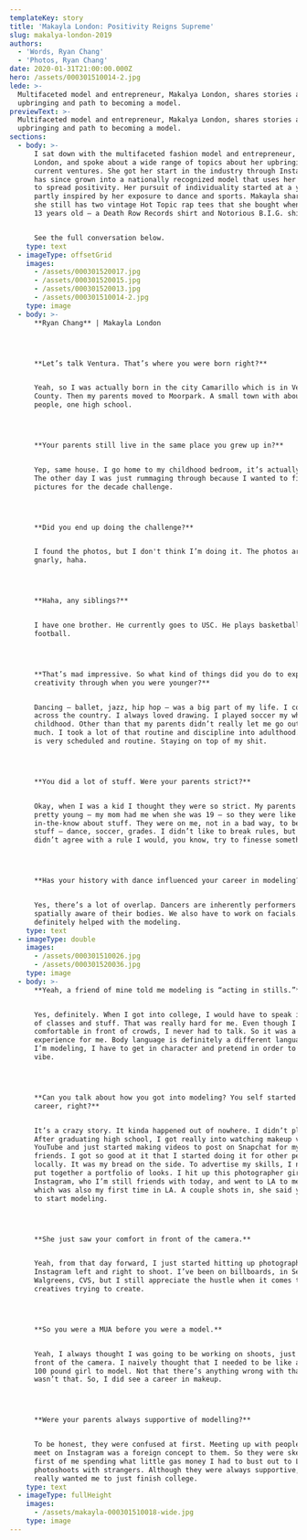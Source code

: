 ```yaml
---
templateKey: story
title: 'Makayla London: Positivity Reigns Supreme'
slug: makalya-london-2019
authors:
  - 'Words, Ryan Chang'
  - 'Photos, Ryan Chang'
date: 2020-01-31T21:00:00.000Z
hero: /assets/000301510014-2.jpg
lede: >-
  Multifaceted model and entrepreneur, Makalya London, shares stories about her
  upbringing and path to becoming a model.
previewText: >-
  Multifaceted model and entrepreneur, Makalya London, shares stories about her
  upbringing and path to becoming a model.
sections:
  - body: >-
      I sat down with the multifaceted fashion model and entrepreneur, Makalya
      London, and spoke about a wide range of topics about her upbringing and
      current ventures. She got her start in the industry through Instagram and
      has since grown into a nationally recognized model that uses her platform
      to spread positivity. Her pursuit of individuality started at a young age,
      partly inspired by her exposure to dance and sports. Makayla shares that
      she still has two vintage Hot Topic rap tees that she bought when she was
      13 years old – a Death Row Records shirt and Notorious B.I.G. shirt.


      See the full conversation below.
    type: text
  - imageType: offsetGrid
    images:
      - /assets/000301520017.jpg
      - /assets/000301520015.jpg
      - /assets/000301520013.jpg
      - /assets/000301510014-2.jpg
    type: image
  - body: >-
      **Ryan Chang** | Makayla London




      **Let’s talk Ventura. That’s where you were born right?**


      Yeah, so I was actually born in the city Camarillo which is in Ventura
      County. Then my parents moved to Moorpark. A small town with about 30,000
      people, one high school.




      **Your parents still live in the same place you grew up in?**


      Yep, same house. I go home to my childhood bedroom, it’s actually amazing.
      The other day I was just rummaging through because I wanted to find 2010
      pictures for the decade challenge.




      **Did you end up doing the challenge?**


      I found the photos, but I don't think I’m doing it. The photos are pretty
      gnarly, haha.




      **Haha, any siblings?**


      I have one brother. He currently goes to USC. He plays basketball and
      football.




      **That’s mad impressive. So what kind of things did you do to express
      creativity through when you were younger?**


      Dancing – ballet, jazz, hip hop – was a big part of my life. I competed
      across the country. I always loved drawing. I played soccer my whole
      childhood. Other than that my parents didn’t really let me go out too
      much. I took a lot of that routine and discipline into adulthood. My life
      is very scheduled and routine. Staying on top of my shit.




      **You did a lot of stuff. Were your parents strict?**


      Okay, when I was a kid I thought they were so strict. My parents were
      pretty young – my mom had me when she was 19 – so they were like
      in-the-know about stuff. They were on me, not in a bad way, to be on my
      stuff – dance, soccer, grades. I didn’t like to break rules, but if I
      didn’t agree with a rule I would, you know, try to finesse something.




      **Has your history with dance influenced your career in modeling?**


      Yes, there’s a lot of overlap. Dancers are inherently performers and more
      spatially aware of their bodies. We also have to work on facials. It’s
      definitely helped with the modeling.
    type: text
  - imageType: double
    images:
      - /assets/000301510026.jpg
      - /assets/000301520036.jpg
    type: image
  - body: >-
      **Yeah, a friend of mine told me modeling is “acting in stills.”**


      Yes, definitely. When I got into college, I would have to speak in front
      of classes and stuff. That was really hard for me. Even though I was very
      comfortable in front of crowds, I never had to talk. So it was a new
      experience for me. Body language is definitely a different language. When
      I’m modeling, I have to get in character and pretend in order to evoke a
      vibe.




      **Can you talk about how you got into modeling? You self started your
      career, right?**


      It’s a crazy story. It kinda happened out of nowhere. I didn’t plan on it.
      After graduating high school, I got really into watching makeup videos on
      YouTube and just started making videos to post on Snapchat for my like 50
      friends. I got so good at it that I started doing it for other people
      locally. It was my bread on the side. To advertise my skills, I needed to
      put together a portfolio of looks. I hit up this photographer girl on
      Instagram, who I’m still friends with today, and went to LA to meet her,
      which was also my first time in LA. A couple shots in, she said you need
      to start modeling.




      **She just saw your comfort in front of the camera.**


      Yeah, from that day forward, I just started hitting up photographers on
      Instagram left and right to shoot. I’ve been on billboards, in Sephora,
      Walgreens, CVS, but I still appreciate the hustle when it comes to young
      creatives trying to create.




      **So you were a MUA before you were a model.**


      Yeah, I always thought I was going to be working on shoots, just not in
      front of the camera. I naively thought that I needed to be like a 6’2”,
      100 pound girl to model. Not that there’s anything wrong with that. I just
      wasn’t that. So, I did see a career in makeup.




      **Were your parents always supportive of modelling?**


      To be honest, they were confused at first. Meeting up with people that you
      meet on Instagram was a foreign concept to them. So they were skeptical at
      first of me spending what little gas money I had to bust out to LA to do
      photoshoots with strangers. Although they were always supportive, they
      really wanted me to just finish college.
    type: text
  - imageType: fullHeight
    images:
      - /assets/makayla-000301510018-wide.jpg
    type: image
---
```


